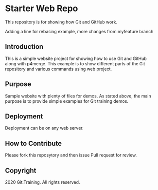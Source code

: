 # Starter Web Repo

This repository is for showing how Git and GitHub work.

Adding a line for rebasing example, more changes from myfeature branch

## Introduction

This is a simple website project for showing how to use Git and GitHub along with p4merge.
This example is to show different parts of the Git repository and various commands using web project.

## Purpose

Sample website with plenty of files for demos. 
As stated above, the main purpose is to provide simple examples for Git training demos. 

## Deployment

Deployment can be on any web server.

## How to Contribute
Please fork this reposytory and then issue Pull request for review.

## Copyright

2020 Git.Training. All rights reserved.